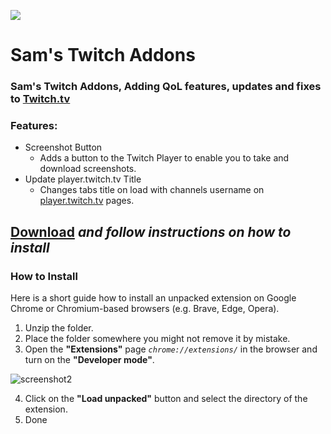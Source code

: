 <p align="left">
  <img src="https://github.com/yungsamd17/Twitch-Addons/assets/64147848/afab1132-44ec-48ca-a057-fa3710c2a542">
</p>
  
# Sam's Twitch Addons

### Sam's Twitch Addons, Adding QoL features, updates and fixes to [Twitch.tv](https://twitch.tv)

### Features:

- Screenshot Button
  - Adds a button to the Twitch Player to enable you to take and download screenshots.
- Update player.twitch.tv Title
  - Changes tabs title on load with channels username on [player.twitch.tv](https://player.twitch.tv/?channel=xqc&parent=twitch.tv) pages.


<!--### Fixes:

- 
-->
## [**Download**](https://github.com/yungsamd17/Twitch-Addons/releases/latest/download/chrome.zip) *and follow instructions on how to install*

### How to Install
Here is a short guide how to install an unpacked extension on Google Chrome or Chromium-based browsers (e.g. Brave, Edge, Opera).

1. Unzip the folder.
2. Place the folder somewhere you might not remove it by mistake.
3. Open the **"Extensions"** page *`chrome://extensions/`* in the browser and turn on the **"Developer mode"**.

![screenshot2](https://user-images.githubusercontent.com/64147848/228734049-1e16ee90-804b-4412-bd86-c799dda84d77.png)

4. Click on the **"Load unpacked"** button and select the directory of the extension.
5. Done
